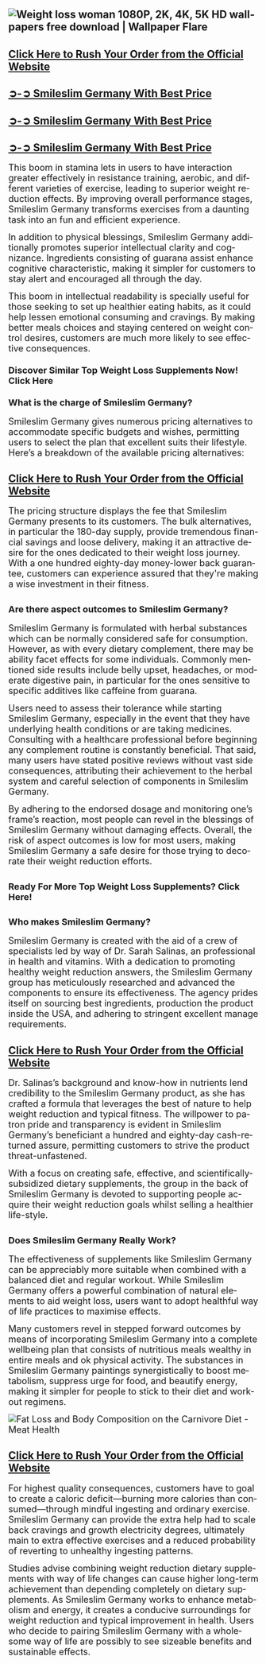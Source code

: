 <h2 lang="en-US"><img src="https://c4.wallpaperflare.com/wallpaper/518/14/519/belly-body-clothes-diet-wallpaper-preview.jpg" alt="Weight loss woman 1080P, 2K, 4K, 5K HD wallpapers free download | Wallpaper  Flare" /></h2>
<h2 lang="en-US"><a href="https://www.facebook.com/SmileslimGermany/">Click Here to Rush Your Order from the Official Website</a></h2>
<h2><a href="https://www.facebook.com/SmileslimGermany/">➲-➲ Smileslim Germany With Best Price</a></h2>
<h2><a href="https://www.facebook.com/SmileslimGermany/">➲-➲ Smileslim Germany With Best Price</a></h2>
<h2><a href="https://www.facebook.com/SmileslimGermany/">➲-➲ Smileslim Germany With Best Price</a></h2>
<p lang="en-US"><span style="font-size: large;">This boom in stamina lets in users to have interaction greater effectively in resistance training, aerobic, and different varieties of exercise, leading to superior weight reduction effects. By improving overall performance stages, Smileslim Germany transforms exercises from a daunting task into an fun and efficient experience.</span></p>
<p lang="en-US"><span style="font-size: large;">In addition to physical blessings, Smileslim Germany additionally promotes superior intellectual clarity and cognizance. Ingredients consisting of guarana assist enhance cognitive characteristic, making it simpler for customers to stay alert and encouraged all through the day.</span></p>
<p lang="en-US"><span style="font-size: large;">This boom in intellectual readability is specially useful for those seeking to set up healthier eating habits, as it could help lessen emotional consuming and cravings. By making better meals choices and staying centered on weight control desires, customers are much more likely to see effective consequences.</span></p>
<h3 lang="en-US"><span style="font-size: large;">Discover Similar Top Weight Loss Supplements Now! Click Here</span></h3>
<h3 lang="en-US"><span style="font-size: large;">What is the charge of Smileslim Germany?</span></h3>
<p lang="en-US"><span style="font-size: large;">Smileslim Germany gives numerous pricing alternatives to accommodate specific budgets and wishes, permitting users to select the plan that excellent suits their lifestyle. Here&rsquo;s a breakdown of the available pricing alternatives:</span></p>
<h2 lang="en-US"><a href="https://www.facebook.com/SmileslimGermany/">Click Here to Rush Your Order from the Official Website</a></h2>
<p lang="en-US"><span style="font-size: large;">The pricing structure displays the fee that Smileslim Germany presents to its customers. The bulk alternatives, in particular the 180-day supply, provide tremendous financial savings and loose delivery, making it an attractive desire for the ones dedicated to their weight loss journey. With a one hundred eighty-day money-lower back guarantee, customers can experience assured that they're making a wise investment in their fitness.</span></p>
<h2 lang="en-US"><span style="font-size: large;">Are there aspect outcomes to Smileslim Germany?</span></h2>
<p lang="en-US"><span style="font-size: large;">Smileslim Germany is formulated with herbal substances which can be normally considered safe for consumption. However, as with every dietary complement, there may be ability facet effects for some individuals. Commonly mentioned side results include belly upset, headaches, or moderate digestive pain, in particular for the ones sensitive to specific additives like caffeine from guarana.</span></p>
<p lang="en-US"><span style="font-size: large;">Users need to assess their tolerance while starting Smileslim Germany, especially in the event that they have underlying health conditions or are taking medicines. Consulting with a healthcare professional before beginning any complement routine is constantly beneficial. That said, many users have stated positive reviews without vast side consequences, attributing their achievement to the herbal system and careful selection of components in Smileslim Germany.</span></p>
<p lang="en-US"><span style="font-size: large;">By adhering to the endorsed dosage and monitoring one&rsquo;s frame&rsquo;s reaction, most people can revel in the blessings of Smileslim Germany without damaging effects. Overall, the risk of aspect outcomes is low for most users, making Smileslim Germany a safe desire for those trying to decorate their weight reduction efforts.</span></p>
<h2 lang="en-US"><span style="font-size: large;">Ready For More Top Weight Loss Supplements? Click Here!</span></h2>
<h2 lang="en-US"><span style="font-size: large;">Who makes Smileslim Germany?</span></h2>
<p lang="en-US"><span style="font-size: large;">Smileslim Germany is created with the aid of a crew of specialists led by way of Dr. Sarah Salinas, an professional in health and vitamins. With a dedication to promoting healthy weight reduction answers, the Smileslim Germany group has meticulously researched and advanced the components to ensure its effectiveness. The agency prides itself on sourcing best ingredients, production the product inside the USA, and adhering to stringent excellent manage requirements.</span></p>
<h2 lang="en-US"><a href="https://www.facebook.com/SmileslimGermany/">Click Here to Rush Your Order from the Official Website</a></h2>
<p lang="en-US"><span style="font-size: large;">Dr. Salinas&rsquo;s background and know-how in nutrients lend credibility to the Smileslim Germany product, as she has crafted a formula that leverages the best of nature to help weight reduction and typical fitness. The willpower to patron pride and transparency is evident in Smileslim Germany&rsquo;s beneficiant a hundred and eighty-day cash-returned assure, permitting customers to strive the product threat-unfastened.</span></p>
<p lang="en-US"><span style="font-size: large;">With a focus on creating safe, effective, and scientifically-subsidized dietary supplements, the group in the back of Smileslim Germany is devoted to supporting people acquire their weight reduction goals whilst selling a healthier life-style.</span></p>
<h2 lang="en-US"><span style="font-size: large;">Does Smileslim Germany Really Work?</span></h2>
<p lang="en-US"><span style="font-size: large;">The effectiveness of supplements like Smileslim Germany can be appreciably more suitable when combined with a balanced diet and regular workout. While Smileslim Germany offers a powerful combination of natural elements to aid weight loss, users want to adopt healthful way of life practices to maximise effects.</span></p>
<p lang="en-US"><span style="font-size: large;">Many customers revel in stepped forward outcomes by means of incorporating Smileslim Germany into a complete wellbeing plan that consists of nutritious meals wealthy in entire meals and ok physical activity. The substances in Smileslim Germany paintings synergistically to boost metabolism, suppress urge for food, and beautify energy, making it simpler for people to stick to their diet and workout regimens.</span></p>
<p lang="en-US"><span style="font-size: large;"><img src="https://meat.health/wp-content/uploads/2021/09/carnivore-body-composition-768x432.jpg" alt="Fat Loss and Body Composition on the Carnivore Diet - Meat Health" /></span></p>
<h2 lang="en-US"><a href="https://www.facebook.com/SmileslimGermany/">Click Here to Rush Your Order from the Official Website</a></h2>
<p lang="en-US"><span style="font-size: large;">For highest quality consequences, customers have to goal to create a caloric deficit&mdash;burning more calories than consumed&mdash;through mindful ingesting and ordinary exercise. Smileslim Germany can provide the extra help had to scale back cravings and growth electricity degrees, ultimately main to extra effective exercises and a reduced probability of reverting to unhealthy ingesting patterns.</span></p>
<p lang="en-US"><span style="font-size: large;">Studies advise combining weight reduction dietary supplements with way of life changes can cause higher long-term achievement than depending completely on dietary supplements. As Smileslim Germany works to enhance metabolism and energy, it creates a conducive surroundings for weight reduction and typical improvement in health. Users who decide to pairing Smileslim Germany with a wholesome way of life are possibly to see sizeable benefits and sustainable effects.</span></p>
